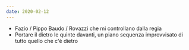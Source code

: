 ```yaml
---
date: 2020-02-12
---
```

- Fazio / Pippo Baudo / Rovazzi che mi controllano dalla regia
- Portare il dietro le quinte davanti, un piano sequenza improvvisato di tutto quello che c'è dietro
